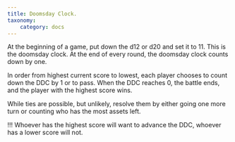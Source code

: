 ```yaml
---
title: Doomsday Clock.
taxonomy:
    category: docs
---
```

At the beginning of a game, put down the
d12 or d20 and set it to 11. This is the
doomsday clock. At the end of every
round, the doomsday clock counts down
by one.

In order from highest current score to
lowest, each player chooses to count
down the DDC by 1 or to pass. When the
DDC reaches 0, the battle ends, and the
player with the highest score wins.

While ties are possible, but unlikely, resolve
them by either going one more turn
or counting who has the most assets left.

!!! Whoever has the highest score will want to advance the DDC, whoever has a lower score will not.